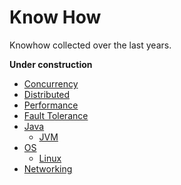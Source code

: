 # Know How

Knowhow collected over the last years.

**Under construction**

* [Concurrency](concurrency/concurrency.md)
* [Distributed](distributed/distributed.md)
* [Performance](performance/performance.md)
* [Fault Tolerance](faulttolerance/faulttolerance.md)
* [Java](java/java.md)
   + [JVM](java/jvm.md)
* [OS](os/os.md)
   + [Linux](os/linux.md)
* [Networking](networking/networking.md)
